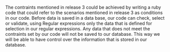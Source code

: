 The contraints mentioned in release 3 could be achieved by writing a ruby code that could refer to the scenarios mentioned in release 3 as conditions in our code. Before data is saved in a data base, our code can check, select or validate, using Regular expressions only the data that is defined for selection in our regular expressions. Any data that does not meet the contraints set by our code will not be saved to our database. This way we will be able to have control over the information that is stored in our database.
